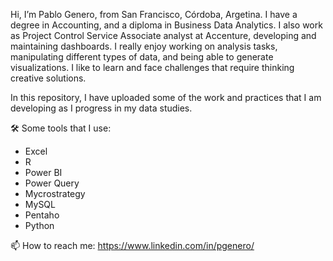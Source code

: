 Hi, I’m Pablo Genero, from San Francisco, Córdoba, Argetina. 
I have a degree in Accounting, and a diploma in Business Data Analytics. 
I also work as Project Control Service Associate analyst at Accenture, developing and maintaining dashboards.
I really enjoy working on analysis tasks, manipulating different types of data, and being able to generate visualizations.
I like to learn and face challenges that require thinking creative solutions.

In this repository, I have uploaded some of the work and practices that I am developing as I progress in my data studies.

🛠 Some tools that I use:
+ Excel
+ R
+ Power BI
+ Power Query
+ Mycrostrategy
+ MySQL
+ Pentaho
+ Python

📫 How to reach me: https://www.linkedin.com/in/pgenero/

<!---
pgenero/pgenero is a ✨ special ✨ repository because its `README.md` (this file) appears on your GitHub profile.
You can click the Preview link to take a look at your changes.
--->
